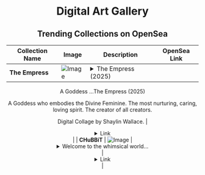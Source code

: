 <div align="center">

# Digital Art Gallery

## Trending Collections on OpenSea

| Collection Name                       | Image                                                                                     | Description                       | OpenSea Link                                                                                          |
|---------------------------------------|-------------------------------------------------------------------------------------------|-----------------------------------|--------------------------------------------------------------------------------------------------------|
| **The Empress** | ![Image](https://i.seadn.io/s/raw/files/4c161bd7bf45b074fb2823a318204593.jpg?w=500&auto=format?w=200&auto=format) | <details><summary>The Empress (2025)

A Goddess ...</summary>The Empress (2025)

A Goddess who embodies the Divine Feminine.
The most nurturing, caring, loving spirit.
The creator of all creators. 

Digital Collage by Shaylin Wallace.</details> | <details><summary>Link</summary>[The Empress](https://opensea.io/collection/the-empress-4)</details> |
| **CHuBBiT** | ![Image](https://i.seadn.io/s/raw/files/d2a55a2141aade48b5d91df08f811d7f.png?w=500&auto=format?w=200&auto=format) | <details><summary>Welcome to the whimsical world...</summary>Welcome to the whimsical world of CHuBBiT, where art and blockchain converge to bring you a unique NFT collection. Each piece is a testament to creativity, blending vibrant colors and imaginative designs. Explore the digital realm of CHuBBiT and own a piece of this exclusive collection that transcends boundaries.</details> | <details><summary>Link</summary>[CHuBBiT](https://opensea.io/collection/chubbit-5)</details> |

</div>